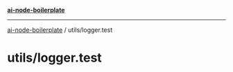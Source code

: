 [**ai-node-boilerplate**](../../README.md)

***

[ai-node-boilerplate](../../modules.md) / utils/logger.test

# utils/logger.test
